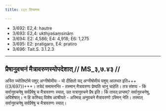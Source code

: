 ```yaml
---
title: २३९ टिप्पणयः

---
```

- 3/692: E2,4: hautre
- 3/693: E2,4: ukthyaśaṃsināṃ
- 3/694: E2: 4,586; E4: 4,918; E6: 1,275
- 3/695: E2: pratigaro, E4: pratiro
- 3/696: Tait.S. 3.1.2.3

____________________________________________


## प्रैषानुवचनं मैत्रावरुणस्योपदेशात् // MS_३,७.४३ //

अस्ति ज्योतिष्टोमे पशुर् अग्नीषोमीयः - यो दीक्षितो यद् अग्नीषोमीयं पशुम् आलभत इति+++({3/697})+++। तत्रेदं समामनन्ति - तस्मान् मैत्रावरुणः प्रेष्यति चानु चाहेति। तत्र संशयः - किं सर्वानुवचनेषु सर्वप्रैषेषु च मैत्रावरुणः स्यात्, उत यत्रानुवचने प्रैष इति। किं तावत् प्राप्तम्? सर्वानुवचनेषु, अविशेषात्। न हि कश्चिद् विशेष आश्रीयते - अस्मिन्न् अनुवचने मैत्रावरुणो ऽस्मिन् नेति। तस्मात् सर्वानुवचनेषु सर्वप्रैषेषु च मैत्रावरुणः स्यात्।
